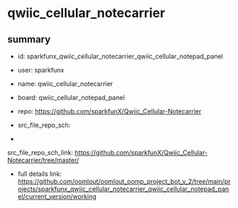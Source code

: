 # qwiic_cellular_notecarrier
 
## summary 
* id: sparkfunx_qwiic_cellular_notecarrier_qwiic_cellular_notepad_panel
* user: sparkfunx
* name: qwiic_cellular_notecarrier
* board: qwiic_cellular_notepad_panel
* repo: https://github.com/sparkfunX/Qwiic_Cellular-Notecarrier



* src_file_repo_sch: 
*
 src_file_repo_sch_link: https://github.com/sparkfunX/Qwiic_Cellular-Notecarrier/tree/master/
* full details link: https://github.com/oomlout/oomlout_oomp_project_bot_v_2/tree/main/projects/sparkfunx_qwiic_cellular_notecarrier_qwiic_cellular_notepad_panel/current_version/working  






